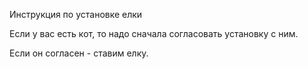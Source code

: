 Инструкция по установке елки

Если у вас есть кот, то надо сначала согласовать установку с ним.

Если он согласен - ставим елку.

